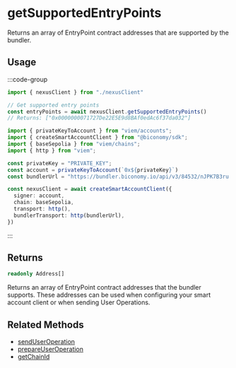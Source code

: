 # getSupportedEntryPoints

Returns an array of EntryPoint contract addresses that are supported by the bundler.

## Usage

:::code-group

```typescript [example.ts]
import { nexusClient } from "./nexusClient"

// Get supported entry points
const entryPoints = await nexusClient.getSupportedEntryPoints()
// Returns: ["0x0000000071727De22E5E9d8BAf0edAc6f37da032"]
```

```typescript [nexusClient.ts]
import { privateKeyToAccount } from "viem/accounts";
import { createSmartAccountClient } from "@biconomy/sdk";
import { baseSepolia } from "viem/chains"; 
import { http } from "viem"; 

const privateKey = "PRIVATE_KEY";
const account = privateKeyToAccount(`0x${privateKey}`)
const bundlerUrl = "https://bundler.biconomy.io/api/v3/84532/nJPK7B3ru.dd7f7861-190d-41bd-af80-6877f74b8f44"; 

const nexusClient = await createSmartAccountClient({
  signer: account, 
  chain: baseSepolia,
  transport: http(), 
  bundlerTransport: http(bundlerUrl), 
})
```

:::

## Returns

```typescript
readonly Address[]
```

Returns an array of EntryPoint contract addresses that the bundler supports. These addresses can be used when configuring your smart account client or when sending User Operations.

## Related Methods

- [sendUserOperation](/nexus-client/methods/sendUserOperation)
- [prepareUserOperation](/nexus-client/methods/prepareUserOperation)
- [getChainId](/nexus-client/methods/getChainId) 